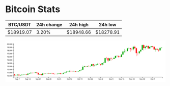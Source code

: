 # Bitcoin Stats

BTC/USDT|24h change|24h high|24h low|
|---|---|---|---|
|$18919.07|3.20%|$18948.66|$18278.91|

<img src="./chart.svg">
